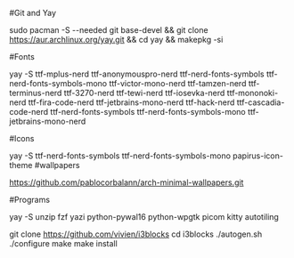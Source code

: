 #Git and Yay

sudo pacman -S --needed git base-devel && git clone https://aur.archlinux.org/yay.git && cd yay && makepkg -si

#Fonts 

yay -S ttf-mplus-nerd ttf-anonymouspro-nerd ttf-nerd-fonts-symbols ttf-nerd-fonts-symbols-mono
ttf-victor-mono-nerd ttf-tamzen-nerd ttf-terminus-nerd ttf-3270-nerd ttf-tewi-nerd ttf-iosevka-nerd ttf-mononoki-nerd
ttf-fira-code-nerd ttf-jetbrains-mono-nerd ttf-hack-nerd ttf-cascadia-code-nerd
ttf-nerd-fonts-symbols ttf-nerd-fonts-symbols-mono ttf-jetbrains-mono-nerd

#Icons

yay -S ttf-nerd-fonts-symbols ttf-nerd-fonts-symbols-mono
papirus-icon-theme 
#wallpapers

https://github.com/pablocorbalann/arch-minimal-wallpapers.git

#Programs 

yay -S unzip fzf yazi python-pywal16 python-wpgtk picom kitty autotiling

git clone https://github.com/vivien/i3blocks
cd i3blocks
./autogen.sh
./configure
make
make install
